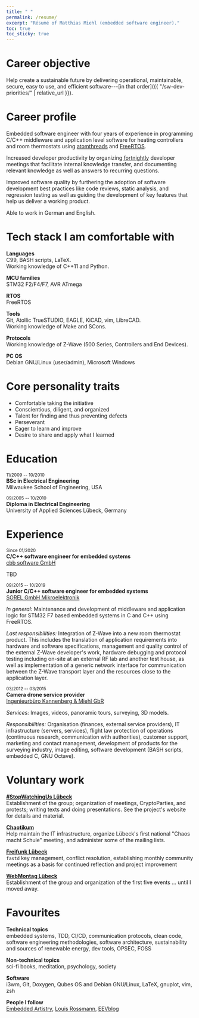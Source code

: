 ```yaml
---
title: " "
permalink: /resume/
excerpt: "Résumé of Matthias Miehl (embedded software engineer)."
toc: true
toc_sticky: true
---
```


# <i class="fa fa-fw fa-crosshairs"></i> Career objective
Help create a sustainable future by delivering operational, maintainable, secure, easy to use, and efficient software---[in that order]({{ "/sw-dev-priorities/" | relative_url }}).


# <i class="fa fa-fw fa-user"></i> Career profile
Embedded software engineer with four years of experience in programming C/C++ middleware and application level software for heating controllers and room thermostats using [atomthreads](https://atomthreads.com/) and [FreeRTOS](https://freertos.org/).

Increased developer productivity by organizing <abbr title="A 'fortnight' is a unit of time equal to 14 days.">fortnightly</abbr> developer meetings that facilitate internal knowledge transfer, and documenting relevant knowledge as well as answers to recurring questions.

Improved software quality by furthering the adoption of software development best practices like code reviews, static analysis, and regression testing as well as guiding the development of key features that help us deliver a working product.

Able to work in German and English.


# <i class="fas fa-fw fa-tools"></i> Tech stack I am comfortable with
**Languages**  
C99, BASH scripts, LaTeX.  
Working knowledge of C++11 and Python.

**MCU families**  
STM32 F2/F4/F7, AVR ATmega

**RTOS**  
FreeRTOS

**Tools**  
Git, Atollic TrueSTUDIO, EAGLE, KiCAD, vim, LibreCAD.  
Working knowledge of Make and SCons.

**Protocols**  
Working knowledge of Z-Wave (500 Series, Controllers and End Devices).

**PC OS**  
Debian GNU/Linux (user/admin), Microsoft Windows


# <i class="fas fa-fw fa-user-check"></i> Core personality traits
- Comfortable taking the initiative
- Conscientious, diligent, and organized
- Talent for finding and thus preventing defects
- Perseverant
- Eager to learn and improve
- Desire to share and apply what I learned


# <i class="fas fa-fw fa-graduation-cap"></i> Education
<small>11/2009 -- 10/2010</small>  
**BSc in Electrical Engineering**  
Milwaukee School of Engineering, USA  

<small>09/2005 -- 10/2010</small>  
**Diploma in Electrical Engineering**  
University of Applied Sciences Lübeck, Germany  


# <i class="fa fa-fw fa-briefcase"></i> Experience
<small>Since 01/2020</small>  
**C/C++ software engineer for embedded systems**  
[cbb software GmbH](https://cbb.de/)

TBD


<small>09/2015 -- 10/2019</small>  
**Junior C/C++ software engineer for embedded systems**  
[SOREL GmbH Mikroelektronik](https://sorel.de/)

*In general:* Maintenance and development of middleware and application logic for STM32 F7 based embedded systems in C and C++ using FreeRTOS.

*Last responsibilities:* Integration of Z-Wave into a new room thermostat product. This includes the translation of application requirements into hardware and software specifications, management and quality control of the external Z-Wave developer's work, hardware debugging and protocol testing including on-site at an external RF lab and another test house, as well as implementation of a generic network interface for communication between the Z-Wave transport layer and the resources close to the application layer.


<small>03/2012 -- 03/2015</small>  
**Camera drone service provider**  
[Ingenieurbüro Kannenberg & Miehl GbR](https://web.archive.org/web/20150301024436/http://www.airde.net/)

*Services:* Images, videos, panoramic tours, surveying, 3D models.

*Responsibilities:* Organisation (finances, external service providers), IT infrastructure (servers, services), flight law protection of operations (continuous research, communication with authorities), customer support, marketing and contact management, development of products for the surveying industry, image editing, software development (BASH scripts, embedded C, GNU Octave).


# <i class="fas fa-fw fa-users"></i> Voluntary work
**[#StopWatchingUs Lübeck](http://wiki.chaotikum.org/projekte:demonstration:stopwatchingus/)**  
Establishment of the group; organization of meetings, CryptoParties, and protests; writing texts and doing presentations. See the project's website for details and material.

**[Chaotikum](https://chaotikum.org/)**  
Help maintain the IT infrastructure, organize Lübeck's first national "Chaos macht Schule" meeting, and administer some of the mailing lists.

**[Freifunk Lübeck](http://luebeck.freifunk.net/)**  
`fastd` key management, conflict resolution, establishing monthly community meetings as a basis for continued reflection and project improvement

**[WebMontag Lübeck](http://webmontag.de/location/luebeck/2015-07-20)**  
Establishment of the group and organization of the first five events ... until I moved away.


# <font color="#bd2727"><i class="fa fa-fw fa-heart"></i></font> Favourites
**Technical topics**  
embedded systems, TDD, CI/CD, communication protocols, clean code, software engineering methodologies, software architecture, sustainability and sources of renewable energy, dev tools, OPSEC, FOSS

**Non-technical topics**  
sci-fi books, meditation, psychology, society

**Software**  
i3wm, Git, Doxygen, Qubes OS and Debian GNU/Linux, LaTeX, gnuplot, vim, zsh

<!--**Meetups**  
Chaotikum, Softwerkskammer Ruhr, ...-->

<!--**Books**  
- Real-Time C++, Christopher Kormanyos, ISBN `978-3-662-47809-7`-->

**People I follow**  
[Embedded Artistry](https://embeddedartistry.com), [Louis Rossmann](https://www.youtube.com/channel/UCl2mFZoRqjw_ELax4Yisf6w), [EEVblog](https://www.youtube.com/channel/UC2DjFE7Xf11URZqWBigcVOQ)<!--,
[Drew DeVault](https://www.patreon.com/sircmpwn), [Travis Goodspeed](https://travisgoodspeed.blogspot.com/)-->

